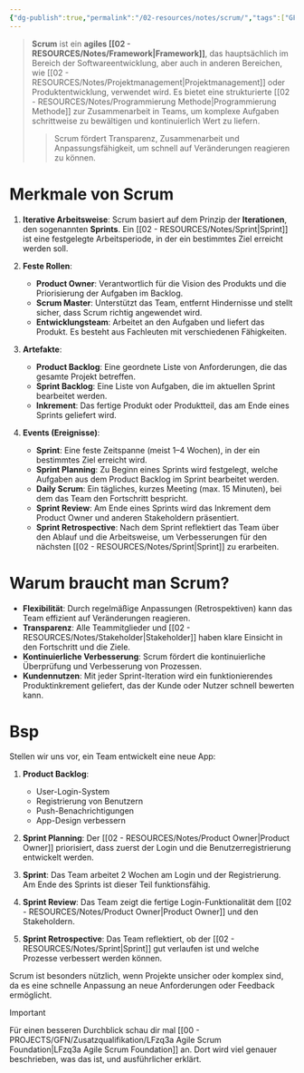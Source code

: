 ```yaml
---
{"dg-publish":true,"permalink":"/02-resources/notes/scrum/","tags":["GFN/LFzq3a","projektmanagement"]}
---
```


>**Scrum** ist ein **agiles [[02 - RESOURCES/Notes/Framework\|Framework]]**, das hauptsächlich im Bereich der Softwareentwicklung, aber auch in anderen Bereichen, wie [[02 - RESOURCES/Notes/Projektmanagement\|Projektmanagement]] oder Produktentwicklung, verwendet wird. 
>Es bietet eine strukturierte [[02 - RESOURCES/Notes/Programmierung Methode\|Programmierung Methode]] zur Zusammenarbeit in Teams, um komplexe Aufgaben schrittweise zu bewältigen und kontinuierlich Wert zu liefern.
>>Scrum fördert Transparenz, Zusammenarbeit und Anpassungsfähigkeit, um schnell auf Veränderungen reagieren zu können.

# Merkmale von Scrum

1. **Iterative Arbeitsweise**:
   Scrum basiert auf dem Prinzip der **Iterationen**, den sogenannten **Sprints**. Ein [[02 - RESOURCES/Notes/Sprint\|Sprint]] ist eine festgelegte Arbeitsperiode, in der ein bestimmtes Ziel erreicht werden soll.

2. **Feste Rollen**:
   - **Product Owner**: Verantwortlich für die Vision des Produkts und die Priorisierung der Aufgaben im Backlog.
   - **Scrum Master**: Unterstützt das Team, entfernt Hindernisse und stellt sicher, dass Scrum richtig angewendet wird.
   - **Entwicklungsteam**: Arbeitet an den Aufgaben und liefert das Produkt. Es besteht aus Fachleuten mit verschiedenen Fähigkeiten.

3. **Artefakte**:
   - **Product Backlog**: Eine geordnete Liste von Anforderungen, die das gesamte Projekt betreffen.
   - **Sprint Backlog**: Eine Liste von Aufgaben, die im aktuellen Sprint bearbeitet werden.
   - **Inkrement**: Das fertige Produkt oder Produktteil, das am Ende eines Sprints geliefert wird.

4. **Events (Ereignisse)**:
   - **Sprint**: Eine feste Zeitspanne (meist 1–4 Wochen), in der ein bestimmtes Ziel erreicht wird.
   - **Sprint Planning**: Zu Beginn eines Sprints wird festgelegt, welche Aufgaben aus dem Product Backlog im Sprint bearbeitet werden.
   - **Daily Scrum**: Ein tägliches, kurzes Meeting (max. 15 Minuten), bei dem das Team den Fortschritt bespricht.
   - **Sprint Review**: Am Ende eines Sprints wird das Inkrement dem Product Owner und anderen Stakeholdern präsentiert.
   - **Sprint Retrospective**: Nach dem Sprint reflektiert das Team über den Ablauf und die Arbeitsweise, um Verbesserungen für den nächsten [[02 - RESOURCES/Notes/Sprint\|Sprint]] zu erarbeiten.

# Warum braucht man Scrum?

- **Flexibilität**: Durch regelmäßige Anpassungen (Retrospektiven) kann das Team effizient auf Veränderungen reagieren.
- **Transparenz**: Alle Teammitglieder und [[02 - RESOURCES/Notes/Stakeholder\|Stakeholder]] haben klare Einsicht in den Fortschritt und die Ziele.
- **Kontinuierliche Verbesserung**: Scrum fördert die kontinuierliche Überprüfung und Verbesserung von Prozessen.
- **Kundennutzen**: Mit jeder Sprint-Iteration wird ein funktionierendes Produktinkrement geliefert, das der Kunde oder Nutzer schnell bewerten kann.

# Bsp

Stellen wir uns vor, ein Team entwickelt eine neue App:

1. **Product Backlog**:
   - User-Login-System
   - Registrierung von Benutzern
   - Push-Benachrichtigungen
   - App-Design verbessern

2. **Sprint Planning**:
   Der [[02 - RESOURCES/Notes/Product Owner\|Product Owner]] priorisiert, dass zuerst der Login und die Benutzerregistrierung entwickelt werden.

3. **Sprint**:
   Das Team arbeitet 2 Wochen am Login und der Registrierung. Am Ende des Sprints ist dieser Teil funktionsfähig.

4. **Sprint Review**:
   Das Team zeigt die fertige Login-Funktionalität dem [[02 - RESOURCES/Notes/Product Owner\|Product Owner]] und den Stakeholdern.

5. **Sprint Retrospective**:
   Das Team reflektiert, ob der [[02 - RESOURCES/Notes/Sprint\|Sprint]] gut verlaufen ist und welche Prozesse verbessert werden können.

Scrum ist besonders nützlich, wenn Projekte unsicher oder komplex sind, da es eine schnelle Anpassung an neue Anforderungen oder Feedback ermöglicht.

>[!important] 
>Für einen besseren Durchblick schau dir mal [[00 - PROJECTS/GFN/Zusatzqualifikation/LFzq3a Agile Scrum Foundation\|LFzq3a Agile Scrum Foundation]] an. Dort wird viel genauer beschrieben, was das ist, und ausführlicher erklärt.